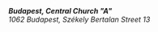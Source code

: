 <address>
  <strong>Budapest, Central Church "A"</strong><br/>
  1062 Budapest, Székely Bertalan Street 13<br/>
</address>
